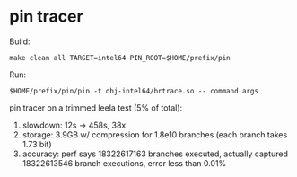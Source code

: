 # pin tracer

Build:

```shell
make clean all TARGET=intel64 PIN_ROOT=$HOME/prefix/pin
```

Run:

```shell
$HOME/prefix/pin/pin -t obj-intel64/brtrace.so -- command args
```

pin tracer on a trimmed leela test (5% of total):

1. slowdown: 12s -> 458s, 38x
2. storage: 3.9GB w/ compression for 1.8e10 branches (each branch takes 1.73 bit)
3. accuracy: perf says 18322617163 branches executed, actually captured 18322613546 branch executions, error less than 0.01%

